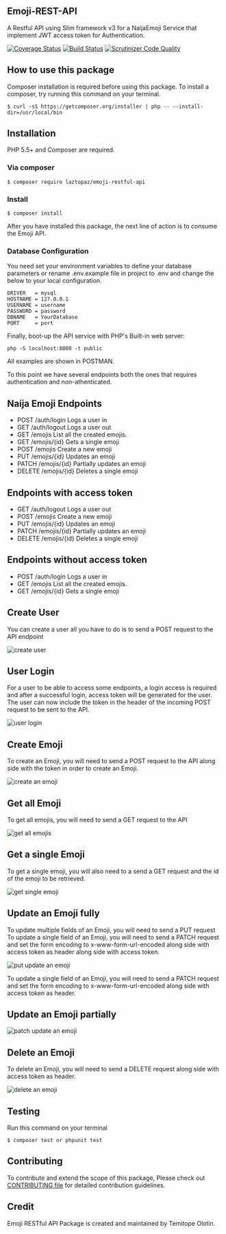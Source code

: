 
## Emoji-REST-API
A Restful API using Slim framework v3 for a NaijaEmoji Service that implement JWT access token for Authentication.

[![Coverage Status](https://coveralls.io/repos/github/andela-tolotin/Emoji-REST-API/badge.svg?branch=master)](https://coveralls.io/github/andela-tolotin/Emoji-REST-API?branch=master) [![Build Status](https://travis-ci.org/andela-tolotin/Emoji-REST-API.svg?branch=master)](https://travis-ci.org/andela-tolotin/Emoji-REST-API) [![Scrutinizer Code Quality](https://scrutinizer-ci.com/g/andela-tolotin/Emoji-REST-API/badges/quality-score.png?b=master)](https://scrutinizer-ci.com/g/andela-tolotin/Emoji-REST-API/?branch=master)

## How to use this package

Composer installation is required before using this package. To install a composer, try running this command on your terminal.

    $ curl -sS https://getcomposer.org/installer | php -- --install-dir=/usr/local/bin

## Installation
PHP 5.5+ and Composer are required.

### Via composer

    $ composer require laztopaz/emoji-restful-api
### Install

    $ composer install 
After you have installed this package,  the next line of  action is to consume the Emoji API.

### Database Configuration
You need set your environment variables to define your database parameters or rename .env.example file in project to .env and change the below to your local configuration.

    DRIVER   = mysql
    HOSTNAME = 127.0.0.1
    USERNAME = username
    PASSWORD = password
    DBNAME   = YourDatabase
    PORT     = port

Finally, boot-up the API service with PHP's Built-in web server:

    php -S localhost:8000 -t public

All examples are shown in POSTMAN.

To this point we have several endpoints both the ones that requires authentication and non-athenticated.

## Naija Emoji Endpoints

- POST /auth/login                                           Logs a user in
- GET /auth/logout                                           Logs a user out
- GET /emojis                                                List all the created emojis.
- GET /emojis/{id}                                           Gets a single emoji 
- POST /emojis                                               Create a new emoji
- PUT /emojis/{id}                                           Updates an emoji
- PATCH /emojis/{id}                                         Partially updates an emoji
- DELETE /emojis/{id}                                        Deletes a single emoji

## Endpoints with access token

- GET /auth/logout                                           Logs a user out
- POST /emojis                                               Create a new emoji
- PUT /emojis/{id}                                           Updates an emoji
- PATCH /emojis/{id}                                         Partially updates an emoji
- DELETE /emojis/{id}                                        Deletes a single emoji

## Endpoints without  access token

- POST /auth/login                                           Logs a user in
- GET /emojis                                                List all the created emojis.
- GET /emojis/{id}                                           Gets a single emoji 

## Create User 

You can create a user all you have to do is to send a POST request to the API endpoint

![create user](https://github.com/andela-tolotin/Emoji-REST-API/blob/master/screenshots/createuser.png)

## User Login

For a user to be able to access some endpoints, a login access is required and after  a successful login, access token will be generated for the user. The user can now include the token in the header of the incoming POST request to be sent to the API.

![user login ](https://github.com/andela-tolotin/Emoji-REST-API/blob/master/screenshots/login.png)

## Create Emoji

To create an Emoji, you will need to send a POST request to the API along side with the token in order to create an Emoji.

![create an emoji](https://github.com/andela-tolotin/Emoji-REST-API/blob/master/screenshots/createemoji.png)

## Get all Emoji

To get all emojis, you will need to send a GET request to the API

![get all emojis](https://github.com/andela-tolotin/Emoji-REST-API/blob/master/screenshots/getallemojis.png)

## Get a single Emoji

To get a single emoji, you will also need to a send a GET request and the id of the emoji to be retrieved.

![get single emoji](https://github.com/andela-tolotin/Emoji-REST-API/blob/master/screenshots/getsingleemoji.png)

## Update an Emoji fully

To update multiple fields of an Emoji, you will need to send a PUT request 
To update a single field of an Emoji, you will need to send a PATCH request and set the form encoding to x-www-form-url-encoded along side with access token as header along side with access token.

![put update an emoji](https://github.com/andela-tolotin/Emoji-REST-API/blob/master/screenshots/putupdateemoji.png)

To update a single field of an Emoji, you will need to send a PATCH request and set the form encoding to x-www-form-url-encoded along side with access token as header.

## Update an Emoji partially

![patch update an emoji](https://github.com/andela-tolotin/Emoji-REST-API/blob/master/screenshots/patchupdateemoji.png)

## Delete an Emoji

To delete an Emoji, you will need to send a DELETE request along side with access token as header.

![delete an emoji](https://github.com/andela-tolotin/Emoji-REST-API/blob/master/screenshots/deleteemoji.png)


## Testing

Run this command on your terminal

    $ composer test or phpunit test

## Contributing

To contribute and extend the scope of this package, Please check out [CONTRIBUTING file](https://github.com/andela-tolotin/Emoji-REST-API/blob/master/contribution.md) for detailed contribution guidelines.

## Credit

Emoji RESTful API Package is created and maintained by Temitope Olotin.



